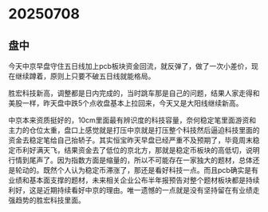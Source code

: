 # 20250708

## 盘中

今天中京早盘守住五日线加上pcb板块资金回流，就反弹了，做了一次小差价，现在继续蹲着，原则上只要不破五日线就能格局。

胜宏科技新高，调整都是日内完成的，当时跳车那是自己的问题，结果人家走得和美股一样，昨天盘中跌5个点收盘基本上拉回来，今天又是大阳线继续新高。

中京本来资质挺好的，10cm里面最有辨识度的科技容量，奈何稳定笔里面游资和主力的仓位太重，盘口上感觉就是打压中京就是打压整个科技然后逼迫科技里面的资金去稳定笔给自己抬轿子。其实恒宝昨天早盘已经严重不及预期了，毕竟周末稳定币利好满天飞，结果资金去了低位的京北方，那就是稳定币板块的高低切，说明行情到尾声了。因为指数方面是缩量的，所以不可能存在一家独大的题材，总体还是轮动的。既然个人认为稳定币滞涨了，那还是看好科技一点。而且pcb确实是有业绩和基本面支撑的题材，未来相关企业公布半年报预告对整个题材板块都是持续利好，这是近期持续看好中京的理由。唯一遗憾的一点就是没有坚持留在有业绩走强趋势的胜宏科技里面。

